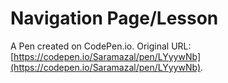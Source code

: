 # Navigation Page/Lesson

A Pen created on CodePen.io. Original URL: [https://codepen.io/Saramazal/pen/LYyywNb](https://codepen.io/Saramazal/pen/LYyywNb).



